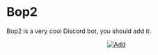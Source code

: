 # Bop2
Bop2 is a very cool Discord bot, you should add it:
<p align="center">
    <a href="https://discordapp.com/api/oauth2/authorize?client_id=455290115825074176&permissions=8&scope=bot"><img src="http://i.imgur.com/T8nsauS.png" alt="Add" /></a>
</p>
